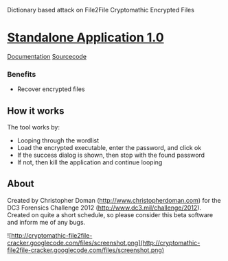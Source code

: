 Dictionary based attack on File2File Cryptomathic Encrypted Files

# [Standalone Application 1.0](http://code.google.com/p/cryptomathic-file2file-cracker/downloads/detail?name=Portable_Executable.zip&can=2&q=) #
[Documentation](http://code.google.com/p/cryptomathic-file2file-cracker/downloads/detail?name=Help.pdf&can=2&q=) [Sourcecode](http://code.google.com/p/cryptomathic-file2file-cracker/downloads/detail?name=Sourcecode.zip&can=2&q=)

### Benefits ###
  * Recover encrypted files

## How it works ##
The tool works by:
  * Looping through the wordlist
  * Load the encrypted executable, enter the password, and click ok
  * If the success dialog is shown, then stop with the found password
  * If not, then kill the application and continue looping


## About ##
Created by Christopher Doman (http://www.christopherdoman.com) for the DC3 Forensics Challenge 2012 (http://www.dc3.mil/challenge/2012). Created on quite a short schedule, so please consider this beta software and inform me of any bugs.

![http://cryptomathic-file2file-cracker.googlecode.com/files/screenshot.png](http://cryptomathic-file2file-cracker.googlecode.com/files/screenshot.png)